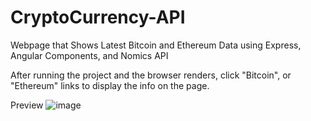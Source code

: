 # CryptoCurrency-API
Webpage that Shows Latest Bitcoin and Ethereum Data using Express, Angular Components, and Nomics API

After running the project and the browser renders, click "Bitcoin", or "Ethereum" links to display the info on the page.

Preview
![image](https://user-images.githubusercontent.com/25292047/65364204-1b071500-dbc5-11e9-9edc-e782ecbc29a7.png)
